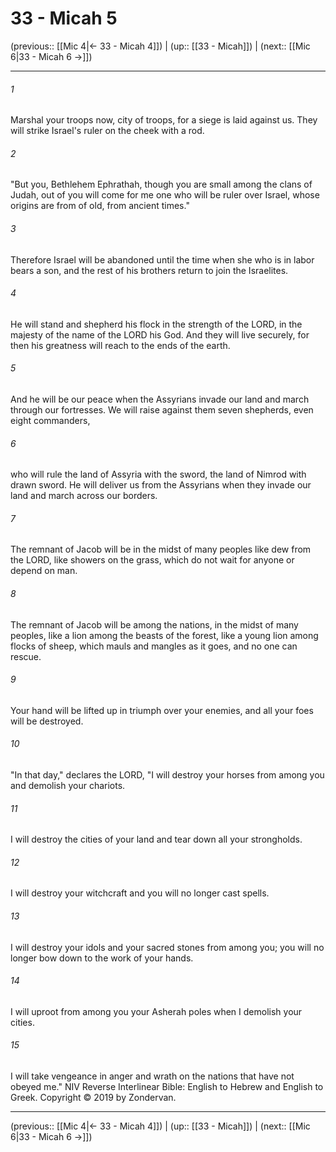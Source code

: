 # 33 - Micah 5

(previous:: [[Mic 4|← 33 - Micah 4]]) | (up:: [[33 - Micah]]) | (next:: [[Mic 6|33 - Micah 6 →]])

***


###### 1 
Marshal your troops now, city of troops, for a siege is laid against us. They will strike Israel's ruler on the cheek with a rod. 

###### 2 
"But you, Bethlehem Ephrathah, though you are small among the clans of Judah, out of you will come for me one who will be ruler over Israel, whose origins are from of old, from ancient times." 

###### 3 
Therefore Israel will be abandoned until the time when she who is in labor bears a son, and the rest of his brothers return to join the Israelites. 

###### 4 
He will stand and shepherd his flock in the strength of the LORD, in the majesty of the name of the LORD his God. And they will live securely, for then his greatness will reach to the ends of the earth. 

###### 5 
And he will be our peace when the Assyrians invade our land and march through our fortresses. We will raise against them seven shepherds, even eight commanders, 

###### 6 
who will rule the land of Assyria with the sword, the land of Nimrod with drawn sword. He will deliver us from the Assyrians when they invade our land and march across our borders. 

###### 7 
The remnant of Jacob will be in the midst of many peoples like dew from the LORD, like showers on the grass, which do not wait for anyone or depend on man. 

###### 8 
The remnant of Jacob will be among the nations, in the midst of many peoples, like a lion among the beasts of the forest, like a young lion among flocks of sheep, which mauls and mangles as it goes, and no one can rescue. 

###### 9 
Your hand will be lifted up in triumph over your enemies, and all your foes will be destroyed. 

###### 10 
"In that day," declares the LORD, "I will destroy your horses from among you and demolish your chariots. 

###### 11 
I will destroy the cities of your land and tear down all your strongholds. 

###### 12 
I will destroy your witchcraft and you will no longer cast spells. 

###### 13 
I will destroy your idols and your sacred stones from among you; you will no longer bow down to the work of your hands. 

###### 14 
I will uproot from among you your Asherah poles when I demolish your cities. 

###### 15 
I will take vengeance in anger and wrath on the nations that have not obeyed me." NIV Reverse Interlinear Bible: English to Hebrew and English to Greek. Copyright © 2019 by Zondervan.

***

(previous:: [[Mic 4|← 33 - Micah 4]]) | (up:: [[33 - Micah]]) | (next:: [[Mic 6|33 - Micah 6 →]])
